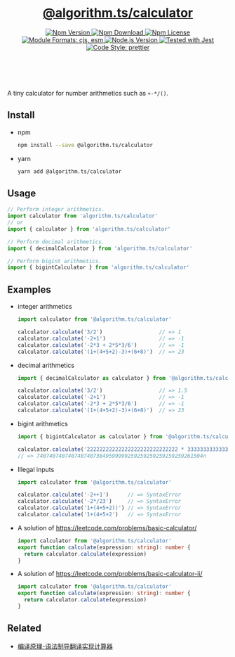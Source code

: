 <header>
  <h1 align="center">
    <a href="https://github.com/guanghechen/algorithm.ts/tree/@algorithm.ts/calculator@4.0.4/packages/calculator#readme">@algorithm.ts/calculator</a>
  </h1>
  <div align="center">
    <a href="https://www.npmjs.com/package/@algorithm.ts/calculator">
      <img
        alt="Npm Version"
        src="https://img.shields.io/npm/v/@algorithm.ts/calculator.svg"
      />
    </a>
    <a href="https://www.npmjs.com/package/@algorithm.ts/calculator">
      <img
        alt="Npm Download"
        src="https://img.shields.io/npm/dm/@algorithm.ts/calculator.svg"
      />
    </a>
    <a href="https://www.npmjs.com/package/@algorithm.ts/calculator">
      <img
        alt="Npm License"
        src="https://img.shields.io/npm/l/@algorithm.ts/calculator.svg"
      />
    </a>
    <a href="#install">
      <img
        alt="Module Formats: cjs, esm"
        src="https://img.shields.io/badge/module_formats-cjs%2C%20esm-green.svg"
      />
    </a>
    <a href="https://github.com/nodejs/node">
      <img
        alt="Node.js Version"
        src="https://img.shields.io/node/v/@algorithm.ts/calculator"
      />
    </a>
    <a href="https://github.com/facebook/jest">
      <img
        alt="Tested with Jest"
        src="https://img.shields.io/badge/tested_with-jest-9c465e.svg"
      />
    </a>
    <a href="https://github.com/prettier/prettier">
      <img
        alt="Code Style: prettier"
        src="https://img.shields.io/badge/code_style-prettier-ff69b4.svg?style=flat-square"
      />
    </a>
  </div>
</header>
<br/>

A tiny calculator for number arithmetics such as `+-*/()`.

## Install

- npm

  ```bash
  npm install --save @algorithm.ts/calculator
  ```

- yarn

  ```bash
  yarn add @algorithm.ts/calculator
  ```

## Usage

```typescript
// Perform integer arithmetics.
import calculator from 'algorithm.ts/calculator'
// or
import { calculator } from 'algorithm.ts/calculator'

// Perform decimal arithmetics.
import { decimalCalculator } from 'algorithm.ts/calculator'

// Perform bigint arithmetics.
import { bigintCalculator } from 'algorithm.ts/calculator'
```

## Examples

- integer arithmetics

  ```typescript
  import calculator from '@algorithm.ts/calculator'

  calculator.calculate('3/2')                  // => 1
  calculator.calculate('-2+1')                 // => -1
  calculator.calculate('-2*3 + 2*5*3/6')       // => -1
  calculator.calculate('(1+(4+5+2)-3)+(6+8)')  // => 23
  ```

- decimal arithmetics

  ```typescript
  import { decimalCalculator as calculator } from '@algorithm.ts/calculator'

  calculator.calculate('3/2')                  // => 1.5
  calculator.calculate('-2+1')                 // => -1
  calculator.calculate('-2*3 + 2*5*3/6')       // => -1
  calculator.calculate('(1+(4+5+2)-3)+(6+8)')  // => 23
  ```

- bigint arithmetics

  ```typescript
  import { bigintCalculator as calculator } from '@algorithm.ts/calculator'

  calculator.calculate('22222222222222222222222222222 * 3333333333333333333323232')
  // => 74074074074074074073849599999259259259259259259261504n
  ```

- Illegal inputs

  ```typescript
  import calculator from '@algorithm.ts/calculator'

  calculator.calculate('-2++1')      // => SyntaxError
  calculator.calculate('-2*/23')     // => SyntaxError
  calculator.calculate('1+(4+5+2))') // => SyntaxError
  calculator.calculate('1+(4+5+2')   // => SyntaxError
  ```

- A solution of https://leetcode.com/problems/basic-calculator/

  ```typescript
  import calculator from '@algorithm.ts/calculator'
  export function calculate(expression: string): number {
    return calculator.calculate(expression)
  }
  ```

- A solution of https://leetcode.com/problems/basic-calculator-ii/

  ```typescript
  import calculator from '@algorithm.ts/calculator'
  export function calculate(expression: string): number {
    return calculator.calculate(expression)
  }
  ```

## Related

- [编译原理-语法制导翻译实现计算器][calculate]

[homepage]: https://github.com/guanghechen/algorithm.ts/tree/release-3.x.x/packages/calculate#readme
[calculate]: https://me.guanghechen.com/post/fundamentals-of-compiling/exercise/
